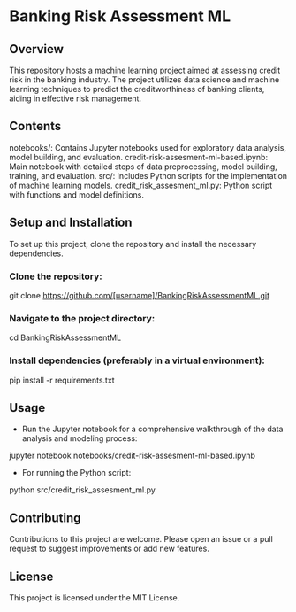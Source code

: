 # Banking Risk Assessment ML

## Overview
This repository hosts a machine learning project aimed at assessing credit risk in the banking industry. The project utilizes data science and machine learning techniques to predict the creditworthiness of banking clients, aiding in effective risk management.

## Contents
notebooks/: Contains Jupyter notebooks used for exploratory data analysis, model building, and evaluation.
credit-risk-assesment-ml-based.ipynb: Main notebook with detailed steps of data preprocessing, model building, training, and evaluation.
src/: Includes Python scripts for the implementation of machine learning models.
credit_risk_assesment_ml.py: Python script with functions and model definitions.

## Setup and Installation
To set up this project, clone the repository and install the necessary dependencies.

### Clone the repository:
git clone https://github.com/[username]/BankingRiskAssessmentML.git

### Navigate to the project directory:
cd BankingRiskAssessmentML

### Install dependencies (preferably in a virtual environment):
pip install -r requirements.txt

## Usage

* Run the Jupyter notebook for a comprehensive walkthrough of the data analysis and modeling process:
  
jupyter notebook notebooks/credit-risk-assesment-ml-based.ipynb

* For running the Python script:

python src/credit_risk_assesment_ml.py

## Contributing
Contributions to this project are welcome. Please open an issue or a pull request to suggest improvements or add new features.

## License
This project is licensed under the MIT License.
